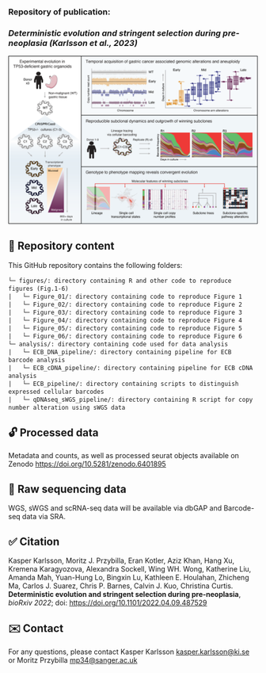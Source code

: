### Repository of publication:
### *Deterministic evolution and stringent selection during pre-neoplasia (Karlsson et al., 2023)*

![GraphicalAbstract](https://github.com/cancersysbio/gastric_organoid_evolution/blob/main/GraphicalAbstract_040722_AK.png?raw=true)

## :file_folder: Repository content ###

This GitHub repository contains the following folders:
```
└─ figures/: directory containing R and other code to reproduce figures (Fig.1-6)
|   └─ Figure_01/: directory containing code to reproduce Figure 1
|   └─ Figure_02/: directory containing code to reproduce Figure 2
|   └─ Figure_03/: directory containing code to reproduce Figure 3
|   └─ Figure_04/: directory containing code to reproduce Figure 4
|   └─ Figure_05/: directory containing code to reproduce Figure 5
|   └─ Figure_06/: directory containing code to reproduce Figure 6
└─ analysis/: directory containing code used for data analysis
|   └─ ECB_DNA_pipeline/: directory containing pipeline for ECB barcode analysis
|   └─ ECB_cDNA_pipeline/: directory containing pipeline for ECB cDNA analysis
|   └─ ECB_pipeline/: directory containing scripts to distinguish expressed cellular barcodes
|   └─ qDNAseq_sWGS_pipeline/: directory containing R script for copy number alteration using sWGS data
```

## :unlock: Processed data
Metadata and counts, as well as processed seurat objects available on Zenodo https://doi.org/10.5281/zenodo.6401895

## :closed_lock_with_key: Raw sequencing data
WGS, sWGS and scRNA-seq data will be available via dbGAP and Barcode-seq data via SRA.

## :white_check_mark: Citation
Kasper Karlsson, Moritz J. Przybilla, Eran Kotler, Aziz Khan, Hang Xu, Kremena Karagyozova, Alexandra Sockell, Wing WH. Wong, Katherine Liu, Amanda Mah, Yuan-Hung Lo, Bingxin Lu, Kathleen E. Houlahan, Zhicheng Ma, Carlos J. Suarez, Chris P. Barnes, Calvin J. Kuo, Christina Curtis. **Deterministic evolution and stringent selection during pre-neoplasia**, *bioRxiv 2022*; doi: https://doi.org/10.1101/2022.04.09.487529

## :envelope: Contact 

For any questions, please contact Kasper Karlsson <kasper.karlsson@ki.se> or Moritz Przybilla <mp34@sanger.ac.uk>
